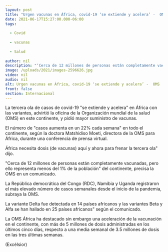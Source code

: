 ```yaml
---
layout: post
title: "Urgen vacunas en África, covid-19 ‘se extiende y acelera’ -  OMS"
date: 2021-06-17T15:27:00.000-06:00
tags:
  
  - Covid
  
  - vacunas
  
  - Salud
  
author: nil
description: "‘Cerca de 12 millones de personas están completamente vacunadas, pero ello representa menos del 1% de la población’ del continente, precisa la OMS"
image: /uploads/2021/images-2596626.jpg
video: nil
audio: nil
alt: Urgen vacunas en África, covid-19 ‘se extiende y acelera’ -  OMS
front: false
section: Internacional
---
```


La tercera ola de casos de covid-19 "se extiende y acelera" en África con las variantes, advirtió la oficina de la Organización mundial de la salud (OMS) en este continente, y pidió mayor suministro de vacunas.

El número de "casos aumenta en un 22% cada semana" en todo el continente, según la doctora Matshidiso Moeti, directora de la OMS para África, durante una conferencia de prensa virtual.

África necesita dosis (de vacunas) aquí y ahora para frenar la tercera ola" dijo.

"Cerca de 12 millones de personas están completamente vacunadas, pero ello representa menos del 1% de la población" del continente, precisa la OMS en un comunicado.

La República democrática del Congo (RDC), Namibia y Uganda registraron el más elevado número de casos semanales desde el inicio de la pandemia, subraya la OMS.

La variante Delta fue detectada en 14 países africanos y las variantes Beta y Alfa se han hallado en 25 países africanos" según el comunicado.

La OMS África ha destacado sin embargo una aceleración de la vacunación en el continente, con más de 5 millones de dosis administradas en los últimos cinco días, respecto a una media semanal de 3.5 millones de dosis en las tres últimas semanas.

(Excélsior)